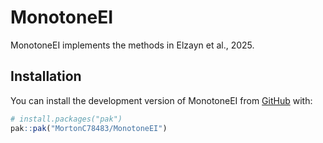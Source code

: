
<!-- README.md is generated from README.Rmd. Please edit that file -->

# MonotoneEI

<!-- badges: start -->
<!-- badges: end -->

MonotoneEI implements the methods in Elzayn et al., 2025.

## Installation

You can install the development version of MonotoneEI from
[GitHub](https://github.com/) with:

``` r
# install.packages("pak")
pak::pak("MortonC78483/MonotoneEI")
```
